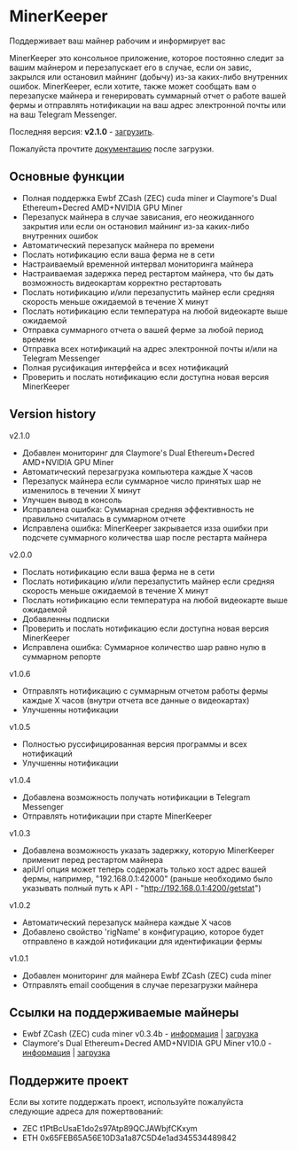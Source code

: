 # MinerKeeper
Поддерживает ваш майнер рабочим и информирует вас

MinerKeeper это консольное приложение, которое постоянно следит за вашим майнером и перезапускает его в случае, если он завис, закрылся или остановил майнинг (добычу) из-за каких-либо внутренних ошибок.
MinerKeeper, если хотите, также может сообщать вам о перезапуске майнера и генерировать суммарный отчет о работе вашей фермы и отправлять нотификации на ваш адрес электронной почты или на ваш Telegram Messenger.

Последняя версия: **v2.1.0** - [загрузить](https://github.com/anmalkov/minerkeeper/releases/download/v2.1.0/MinerKeeper.2.1.0.zip).

Пожалуйста прочтите [документацию](https://github.com/anmalkov/minerkeeper/blob/master/help.md) после загрузки.


## Основные функции
* Полная поддержка Ewbf ZCash (ZEC) cuda miner и Claymore's Dual Ethereum+Decred AMD+NVIDIA GPU Miner
* Перезапуск майнера в случае зависания, его неожиданного закрытия или если он остановил майнинг из-за каких-либо внутренних ошибок
* Автоматический перезапуск майнера по времени
* Послать нотификацию если ваша ферма не в сети
* Настраиваемый временной интервал мониторинга майнера
* Настраиваемая задержка перед рестартом майнера, что бы дать возможность видеокартам корректно рестартовать
* Послать нотификацию и/или перезапустить майнер если средняя скорость меньше ожидаемой в течение Х минут
* Послать нотификацию если температура на любой видеокарте выше ожидаемой
* Отправка суммарного отчета о вашей ферме за любой период времени
* Отправка всех нотификаций на адрес электронной почты и/или на Telegram Messenger
* Полная русификация интерфейса и всех нотификаций
* Проверить и послать нотификацию если доступна новая версия MinerKeeper

## Version history

v2.1.0
* Добавлен мониторинг для Claymore's Dual Ethereum+Decred AMD+NVIDIA GPU Miner
* Автоматический перезагрузка компьютера каждые X часов
* Перезапуск майнера если суммарное число принятых шар не изменилось в течении X минут
* Улучшен вывод в консоль
* Исправлена ошибка: Суммарная средняя эффективность не правильно считалась в суммарном отчете
* Исправлена ошибка: MinerKeeper закрывается изза ошибки при подсчете суммарного количества шар после рестарта майнера

v2.0.0
* Послать нотификацию если ваша ферма не в сети
* Послать нотификацию и/или перезапустить майнер если средняя скорость меньше ожидаемой в течение Х минут
* Послать нотификацию если температура на любой видеокарте выше ожидаемой
* Добавленны подписки
* Проверить и послать нотификацию если доступна новая версия MinerKeeper
* Исправлена ошибка: Суммарное количество шар равно нулю в суммарном репорте

v1.0.6
* Отправлять нотификацию с суммарным отчетом работы фермы каждые X часов (внутри отчета все данные о видеокартах)
* Улучшенны нотификации

v1.0.5
* Полностью руссифицированная версия программы и всех нотификаций
* Улучшенны нотификации

v1.0.4
* Добавлена возможность получать нотификации в Telegram Messenger
* Отправлять нотификации при старте MinerKeeper

v1.0.3
* Добавлена возможность указать задержку, которую MinerKeeper применит перед рестартом майнера
* apiUrl опция может теперь содержать только хост адрес вашей фермы, например, "192.168.0.1:42000" (раньше необходимо было указывать полный путь к API - "http://192.168.0.1:4200/getstat")

v1.0.2
* Автоматический перезапуск майнера каждые X часов
* Добавлено свойство 'rigName' в конфигурацию, которое будет отправлено в каждой нотификации для идентификации фермы

v1.0.1
* Добавлен мониторинг для майнера Ewbf ZCash (ZEC) cuda miner
* Отправлять email сообщения в случае перезагрузки майнера


## Ссылки на поддерживаемые майнеры

* Ewbf ZCash (ZEC) cuda miner v0.3.4b - [информация](https://github.com/nanopool/ewbf-miner) | [загрузка](https://github.com/nanopool/ewbf-miner/releases/download/v0.3.4b/Zec.miner.0.3.4b.zip)
* Claymore's Dual Ethereum+Decred AMD+NVIDIA GPU Miner v10.0 - [информация](https://github.com/nanopool/Claymore-Dual-Miner) | [загрузка](https://github.com/nanopool/Claymore-Dual-Miner/releases/download/v10.0/Claymore.s.Dual.Ethereum.Decred_Siacoin_Lbry_Pascal.AMD.NVIDIA.GPU.Miner.v10.0.zip)



## Поддержите проект

Если вы хотите поддержать проект, используйте пожалуйста следующие адреса для пожертвований:
* ZEC t1PtBcUsaE1do2s97Atp89QCJAWbjfCKxym
* ETH 0x65FEB65A56E10D3a1a87C5D4e1ad345534489842
